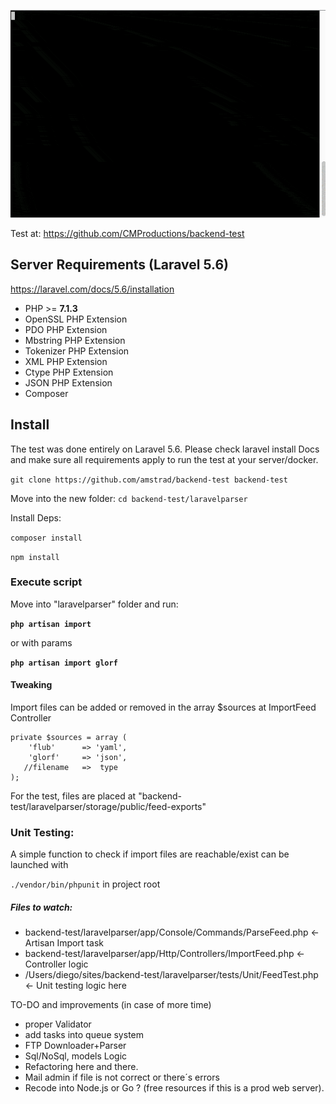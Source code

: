 ![alt text](laravelparser/screenshot.gif)



Test at:
https://github.com/CMProductions/backend-test


## Server Requirements (Laravel 5.6)
https://laravel.com/docs/5.6/installation
- PHP >= **7.1.3**
- OpenSSL PHP Extension
- PDO PHP Extension
- Mbstring PHP Extension
- Tokenizer PHP Extension
- XML PHP Extension
- Ctype PHP Extension
- JSON PHP Extension
- Composer

## Install
The test was done entirely on Laravel 5.6. Please check laravel install Docs and make sure all requirements apply to run the test at your server/docker. 

`git clone https://github.com/amstrad/backend-test backend-test`

Move into the new folder:
`cd backend-test/laravelparser`

Install Deps:  

`composer install`

`npm install`



### Execute  script

Move into "laravelparser" folder and run:

**`php artisan import`**

or with params

**`php artisan import glorf`**


#### Tweaking

Import files can be added or removed in the array $sources at ImportFeed Controller
 
    
    private $sources = array (
        'flub'      => 'yaml',
        'glorf'     => 'json',
       //filename   =>  type
    );

For the test, files are placed at "backend-test/laravelparser/storage/public/feed-exports"



### Unit Testing:

A simple function to check if import files are reachable/exist can be launched with

`./vendor/bin/phpunit` in project root

 

##### Files to watch:

- backend-test/laravelparser/app/Console/Commands/ParseFeed.php <-  Artisan Import task
- backend-test/laravelparser/app/Http/Controllers/ImportFeed.php <- Controller logic
- /Users/diego/sites/backend-test/laravelparser/tests/Unit/FeedTest.php <- Unit testing logic here



 TO-DO and improvements (in case of  more time)
 - proper Validator
 - add tasks into queue system
 - FTP Downloader+Parser
 - Sql/NoSql, models Logic
 - Refactoring here and there.
 - Mail admin if file is not correct or there´s errors
 - Recode into Node.js or Go ? (free resources if this is a prod web server).

